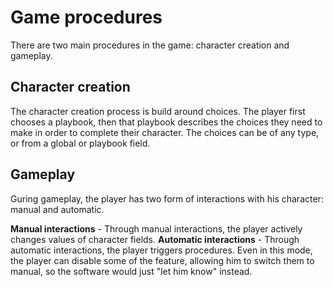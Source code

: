 # Game procedures
There are two main procedures in the game: character creation and gameplay.

## Character creation
The character creation process is build around choices.
The player first chooses a playbook, then that playbook describes the choices they need to make in order to complete their character.
The choices can be of any type, or from a global or playbook field.

## Gameplay
Guring gameplay, the player has two form of interactions with his character: manual and automatic.

**Manual interactions** - Through manual interactions, the player actively changes values of character fields.
**Automatic interactions** - Through automatic interactions, the player triggers procedures. Even in this mode, the player can disable some of the feature, allowing him to switch them to manual, so the software would just "let him know" instead.
